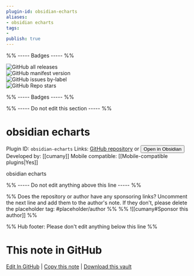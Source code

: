 ```yaml
---
plugin-id: obsidian-echarts
aliases:
- obsidian echarts
tags: 
- 
publish: true
---
```


%% ----- Badges ----- %%

![GitHub all releases](https://img.shields.io/github/downloads/cumany/obsidian-echarts/total?color=573E7A&logo=github&style=for-the-badge)   
![GitHub manifest version](https://img.shields.io/github/manifest-json/v/cumany/obsidian-echarts?color=573E7A&logo=github&style=for-the-badge)   
![GitHub issues by-label](https://img.shields.io/github/issues/cumany/obsidian-echarts/help%20wanted?color=573E7A&logo=github&style=for-the-badge)   
![GitHub Repo stars](https://img.shields.io/github/stars/cumany/obsidian-echarts?color=573E7A&logo=github&style=for-the-badge)

%% ----- Badges ----- %%

%% ----- Do not edit this section ----- %%

# obsidian echarts

Plugin ID: `obsidian-echarts`
Links: [GitHub repository](https://github.com/cumany/obsidian-echarts) or [<button id=HH>Open in Obsidian</button>](obsidian://show-plugin?id=obsidian-echarts)
Developed by: [[cumany]]
Mobile compatible: [[Mobile-compatible plugins|Yes]]

obsidian echarts

%% ----- Do not edit anything above this line ----- %% 

%% Does the repository or author have any sponsoring links? Uncomment the next line and add them to the author's note. If they don't, please delete the placeholder tag: #placeholder/author %%
%% ![[cumany#Sponsor this author]] %%

%% Hub footer: Please don't edit anything below this line %%

# This note in GitHub

<span class="git-footer">[Edit In GitHub](https://github.dev/obsidian-community/obsidian-hub/blob/main/02%20-%20Community%20Expansions/02.05%20All%20Community%20Expansions/Plugins/obsidian-echarts.md "git-hub-edit-note") | [Copy this note](https://raw.githubusercontent.com/obsidian-community/obsidian-hub/main/02%20-%20Community%20Expansions/02.05%20All%20Community%20Expansions/Plugins/obsidian-echarts.md "git-hub-copy-note") | [Download this vault](https://github.com/obsidian-community/obsidian-hub/archive/refs/heads/main.zip "git-hub-download-vault") </span>

